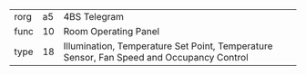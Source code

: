 
|    |   |   |
| -- | - | - |
| rorg | a5 | 4BS Telegram |
| func | 10 | Room Operating Panel |
| type | 18 | Illumination, Temperature Set Point, Temperature Sensor, Fan Speed and Occupancy Control |
